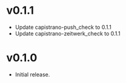 # v0.1.1

* Update capistrano-push_check to 0.1.1
* Update capistrano-zeitwerk_check to 0.1.1

# v0.1.0

* Initial release.
